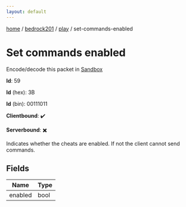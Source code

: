 ```yaml
---
layout: default
---
```


[home](/)  /  [bedrock201](/protocol/bedrock201)  /  [play](/protocol/bedrock201/play)  /  set-commands-enabled

# Set commands enabled

Encode/decode this packet in [Sandbox](../../../sandbox/bedrock201#play.set_commands_enabled)

**Id**: 59

**Id** (hex): 3B

**Id** (bin): 00111011

**Clientbound**: ✔️

**Serverbound**: ✖️

Indicates whether the cheats are enabled. If not the client cannot send commands.

## Fields

Name | Type
---|---
enabled | bool
